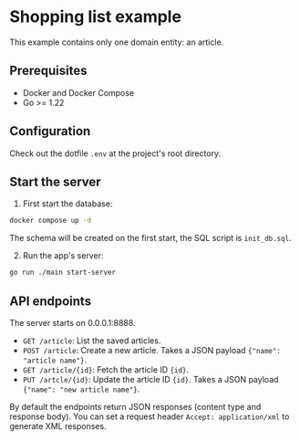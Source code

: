 # Shopping list example

This example contains only one domain entity: an article.

## Prerequisites

* Docker and Docker Compose
* Go >= 1.22

## Configuration

Check out the dotfile `.env` at the project's root directory.

## Start the server

1. First start the database:

```sh
docker compose up -d
```

The schema will be created on the first start, the SQL script is `init_db.sql`.

2. Run the app's server:

```sh
go run ./main start-server
```

## API endpoints

The server starts on 0.0.0.1:8888.

* `GET /article`: List the saved articles.
* `POST /article`: Create a new article. Takes a JSON payload `{"name": "article name"}`.
* `GET /article/{id}`: Fetch the article ID `{id}`.
* `PUT /artcle/{id}`: Update the article ID `{id}`. Takes a JSON payload `{"name": "new article name"}`.

By default the endpoints return JSON responses (content type and response body). You can set a request header `Accept: application/xml`
to generate XML responses.
